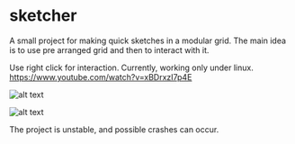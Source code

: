 # sketcher

A small project for making quick sketches in a modular grid. The main idea is to use pre arranged grid and then to interact
with it.

Use right click for interaction. 
Currently, working only under linux.
https://www.youtube.com/watch?v=xBDrxzI7p4E

![alt text](https://i.imgur.com/7az58eb.png)

![alt text](https://imgur.com/GsixMJY.png)



The project is unstable, and possible crashes can occur. 
